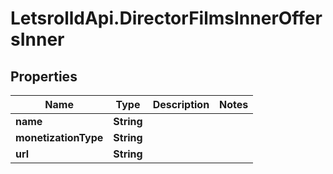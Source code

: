 # LetsrolldApi.DirectorFilmsInnerOffersInner

## Properties

Name | Type | Description | Notes
------------ | ------------- | ------------- | -------------
**name** | **String** |  | 
**monetizationType** | **String** |  | 
**url** | **String** |  | 



